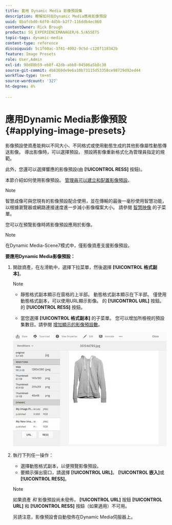 ```yaml
---
title: 套用 Dynamic Media 影像預設集
description: 瞭解如何在Dynamic Media應用影像預設
uuid: 8bafcbd0-6df0-4d5b-b2f7-116ddb4ec060
contentOwner: Rick Brough
products: SG_EXPERIENCEMANAGER/6.5/ASSETS
topic-tags: dynamic-media
content-type: reference
discoiquuid: 5c1f60ac-3741-4002-9c5d-c128f118342b
feature: Image Presets
role: User,Admin
exl-id: 98d88b59-eb8f-42db-abb8-04506a5b8c30
source-git-commit: 4b8369de9e6a10b73115d53358ce98729d92ed44
workflow-type: tm+mt
source-wordcount: '327'
ht-degree: 4%

---
```


# 應用Dynamic Media影像預設 {#applying-image-presets}

影像預設使資產能夠以不同大小、不同格式或使用動態生成的其他影像屬性動態傳送影像。 導出影像時，可以選擇預設。 預設將影像重新格式化為管理員指定的規範。

此外，您還可以選擇響應的影像預設(由 **[!UICONTROL RESS]** 按鈕)。

本節介紹如何使用影像預設。 [管理員可以建立和配置影像預設](managing-image-presets.md)。

>[!NOTE]
>
>智慧成像可與您現有的影像預設配合使用，並在傳輸的最後一毫秒使用智慧功能，以根據瀏覽器或網路連接速度進一步減小影像檔案大小。 請參閱 [智慧映像](imaging-faq.md) 的子菜單。

您可以在預覽影像時將影像預設應用於影像。

>[!NOTE]
>
>在Dynamic Media-Scene7模式中，僅影像資產支援影像預設。

**要應用Dynamic Media影像預設：**

1. 開啟資產，在左滑軌中，選擇下拉菜單，然後選擇 **[!UICONTROL 格式副本]**。

   >[!NOTE]
   >
   >* 靜態格式副本顯示在窗格的上半部。 動態格式副本顯示在下半部。 僅使用動態格式副本，可以使用URL顯示影像。 的 **[!UICONTROL URL]** 按鈕。 的 **[!UICONTROL RESS]** 按鈕。
   >
   >* 當您選擇 **[!UICONTROL 格式副本]** 的子菜單。 您可以增加所檢視的預設集數目。請參閱 [增加顯示的影像預設數](managing-image-presets.md#increasing-or-decreasing-the-number-of-image-presets-that-display)。


   ![chlimage_1-208](assets/chlimage_1-208.png)

1. 執行下列任一操作：

   * 選擇動態格式副本，以便預覽影像預設。
   * 要顯示彈出窗口，請選擇 **[!UICONTROL URL]**。 **[!UICONTROL 嵌入]**&#x200B;或 **[!UICONTROL RESS]**。

   >[!NOTE]
   >
   >如果資產 *和* 影像預設尚未發佈， **[!UICONTROL URL]** 按鈕 **[!UICONTROL URL]** 和 **[!UICONTROL RESS]** 按鈕（如果適用）不可用。
   >
   >另請注意，影像預設會自動發佈在Dynamic Media伺服器上。
